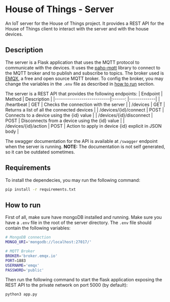 # House of Things - Server

An IoT server for the House of Things project. It provides a REST API for the House of Things client to interact with the server and with the house devices.

## Description

The server is a Flask application that uses the MQTT protocol to communicate with the devices. It uses the [paho-mqtt](https://pypi.org/project/paho-mqtt/) library to connect to the MQTT broker and to publish and subscribe to topics. The broker used is [EMQX](https://www.emqx.io/), a free and open source MQTT broker. To config the broker, you may change the variables in the `.env` file as described in [how to run](#how-to-run) section.

The server is a REST API that provides the following endpoints:
| Endpoint                  | Method  | Description |
|---------------------------|:------: |-------------|
| /heartbeat                | GET     | Checks the connection with the server |
| /devices                  | GET     | Returns a list of all the connected devices |
| /devices/{id}/connect     | POST    | Connects to a device using the {id} value |
| /devices/{id}/disconnect  | POST    | Disconnects from a device using the {id} value |
| /devices/{id}/action      | POST    | Action to apply in device {id} explicit in JSON body |

The swagger documentation for the API is available at `/swagger` endpoint when the server is running.
**NOTE:** The documentation is not self generated, so it can be outdated sometimes.

## Requirements

To install the dependecies, you may run the following command:

```bash
pip install -r requirements.txt
```


## How to run

First of all, make sure have mongoDB installed and running.
Make sure you have a `.env` file in the root of the server directory. The `.env` file should contain the following variables:

```bash
# MongoDB connection
MONGO_URI='mongodb://localhost:27017/'

# MQTT Broker
BROKER='broker.emqx.io'
PORT=1883
USERNAME='emqx'
PASSWORD='public'
```

Then run the following command to start the flask application exposing the REST API to the private network on port 5000 (by default):

```bash
python3 app.py
```
